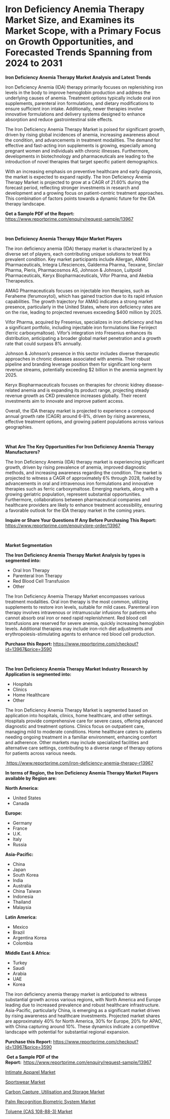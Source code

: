 <p><h1>Iron Deficiency Anemia Therapy Market Size, and Examines its Market Scope, with a Primary Focus on Growth Opportunities, and Forecasted Trends Spanning from 2024 to 2031</h1></p><p><strong>Iron Deficiency Anemia Therapy Market Analysis and Latest Trends</strong></p>
<p><p>Iron Deficiency Anemia (IDA) therapy primarily focuses on replenishing iron levels in the body to improve hemoglobin production and address the underlying causes of anemia. Treatment options typically include oral iron supplements, parenteral iron formulations, and dietary modifications to ensure sufficient iron intake. Additionally, newer therapies involve innovative formulations and delivery systems designed to enhance absorption and reduce gastrointestinal side effects.</p><p>The Iron Deficiency Anemia Therapy Market is poised for significant growth, driven by rising global incidences of anemia, increasing awareness about the condition, and advancements in treatment modalities. The demand for effective and fast-acting iron supplements is growing, especially among pregnant women and individuals with chronic illnesses. Furthermore, developments in biotechnology and pharmaceuticals are leading to the introduction of novel therapies that target specific patient demographics.</p><p>With an increasing emphasis on preventive healthcare and early diagnosis, the market is expected to expand rapidly. The Iron Deficiency Anemia Therapy Market is projected to grow at a CAGR of 21.60% during the forecast period, reflecting stronger investments in research and development and a growing focus on patient-centric treatment approaches. This combination of factors points towards a dynamic future for the IDA therapy landscape.</p></p>
<p><strong>Get a Sample PDF of the Report:&nbsp;</strong> <a href="https://www.reportprime.com/enquiry/request-sample/13967">https://www.reportprime.com/enquiry/request-sample/13967</a></p>
<p>&nbsp;</p>
<p><strong>Iron Deficiency Anemia Therapy Major Market Players</strong></p>
<p><p>The iron deficiency anemia (IDA) therapy market is characterized by a diverse set of players, each contributing unique solutions to treat this prevalent condition. Key market participants include Allergan, AMAG Pharmaceuticals, Integra Lifesciences, Galderma Pharma, Teoxane, Sinclair Pharma, Pieris, Pharmacosmos AS, Johnson & Johnson, Luitpold Pharmaceuticals, Keryx Biopharmaceuticals, Vifor Pharma, and Akebia Therapeutics.</p><p>AMAG Pharmaceuticals focuses on injectable iron therapies, such as Feraheme (ferumoxytol), which has gained traction due to its rapid infusion capabilities. The growth trajectory for AMAG indicates a strong market presence, particularly in the United States, where iron deficiency rates are on the rise, leading to projected revenues exceeding $400 million by 2025.</p><p>Vifor Pharma, acquired by Fresenius, specializes in iron deficiency and has a significant portfolio, including injectable iron formulations like Ferinject (ferric carboxymaltose). Vifor’s integration into Fresenius enhances its distribution, anticipating a broader global market penetration and a growth rate that could surpass 8% annually.</p><p>Johnson & Johnson’s presence in this sector includes diverse therapeutic approaches in chronic diseases associated with anemia. Their robust pipeline and branding leverage position them for significant long-term revenue streams, potentially exceeding $2 billion in the anemia segment by 2025.</p><p>Keryx Biopharmaceuticals focuses on therapies for chronic kidney disease-related anemia and is expanding its product range, projecting steady revenue growth as CKD prevalence increases globally. Their recent investments aim to innovate and improve patient access.</p><p>Overall, the IDA therapy market is projected to experience a compound annual growth rate (CAGR) around 6-8%, driven by rising awareness, effective treatment options, and growing patient populations across various geographies.</p></p>
<p>&nbsp;</p>
<p><strong>What Are The Key Opportunities For Iron Deficiency Anemia Therapy Manufacturers?</strong></p>
<p><p>The Iron Deficiency Anemia (IDA) therapy market is experiencing significant growth, driven by rising prevalence of anemia, improved diagnostic methods, and increasing awareness regarding the condition. The market is projected to witness a CAGR of approximately 6% through 2028, fueled by advancements in oral and intravenous iron formulations and innovative therapies such as ferric carboxymaltose. Emerging markets, along with a growing geriatric population, represent substantial opportunities. Furthermore, collaborations between pharmaceutical companies and healthcare providers are likely to enhance treatment accessibility, ensuring a favorable outlook for the IDA therapy market in the coming years.</p></p>
<p><strong>Inquire or Share Your Questions If Any Before Purchasing This Report:</strong> <a href="https://www.reportprime.com/enquiry/pre-order/13967">https://www.reportprime.com/enquiry/pre-order/13967</a></p>
<p>&nbsp;</p>
<p><strong>Market Segmentation</strong></p>
<p><strong>The Iron Deficiency Anemia Therapy Market Analysis by types is segmented into:</strong></p>
<p><ul><li>Oral Iron Therapy</li><li>Parenteral Iron Therapy</li><li>Red Blood Cell Transfusion</li><li>Other</li></ul></p>
<p><p>The Iron Deficiency Anemia Therapy Market encompasses various treatment modalities. Oral iron therapy is the most common, utilizing supplements to restore iron levels, suitable for mild cases. Parenteral iron therapy involves intravenous or intramuscular infusions for patients who cannot absorb oral iron or need rapid replenishment. Red blood cell transfusions are reserved for severe anemia, quickly increasing hemoglobin levels. Additional therapies may include iron-rich diet adjustments and erythropoiesis-stimulating agents to enhance red blood cell production.</p></p>
<p><strong>Purchase this Report:&nbsp;</strong><a href="https://www.reportprime.com/checkout?id=13967&price=3590">https://www.reportprime.com/checkout?id=13967&price=3590</a></p>
<p>&nbsp;</p>
<p><strong>The Iron Deficiency Anemia Therapy Market Industry Research by Application is segmented into:</strong></p>
<p><ul><li>Hospitals</li><li>Clinics</li><li>Home Healthcare</li><li>Other</li></ul></p>
<p><p>The Iron Deficiency Anemia Therapy Market is segmented based on application into hospitals, clinics, home healthcare, and other settings. Hospitals provide comprehensive care for severe cases, offering advanced diagnostic and treatment options. Clinics focus on outpatient care, managing mild to moderate conditions. Home healthcare caters to patients needing ongoing treatment in a familiar environment, enhancing comfort and adherence. Other markets may include specialized facilities and alternative care settings, contributing to a diverse range of therapy options for patients across various needs.</p></p>
<p><a href="https://www.reportprime.com/iron-deficiency-anemia-therapy-r13967">&nbsp;https://www.reportprime.com/iron-deficiency-anemia-therapy-r13967</a></p>
<p><strong>In terms of Region, the Iron Deficiency Anemia Therapy Market Players available by Region are:</strong></p>
<p>
    <p> <strong> North America: </strong>
        <ul>
            <li>United States</li>
            <li>Canada</li>
        </ul>
        </p> 
    <p> <strong> Europe: </strong>
        <ul>
            <li>Germany</li>
            <li>France</li>
            <li>U.K.</li>
            <li>Italy</li>
            <li>Russia</li>
        </ul>
        </p> 
    <p> <strong> Asia-Pacific: </strong>
        <ul>
            <li>China</li>
            <li>Japan</li>
            <li>South Korea</li>
            <li>India</li>
            <li>Australia</li>
            <li>China Taiwan</li>
            <li>Indonesia</li>
            <li>Thailand</li>
            <li>Malaysia</li>
        </ul>
        </p> 
    <p> <strong> Latin America: </strong>
        <ul>
            <li>Mexico</li>
            <li>Brazil</li>
            <li>Argentina Korea</li>
            <li>Colombia</li>
        </ul>
        </p> 
    <p> <strong> Middle East & Africa: </strong>
        <ul>
            <li>Turkey</li>
            <li>Saudi</li>
            <li>Arabia</li>
            <li>UAE</li>
            <li>Korea</li>
        </ul>
    </p>
    </p>
<p><p>The iron deficiency anemia therapy market is anticipated to witness substantial growth across various regions, with North America and Europe leading due to increased prevalence and robust healthcare infrastructure. Asia-Pacific, particularly China, is emerging as a significant market driven by rising awareness and healthcare investments. Projected market shares are approximately 40% for North America, 30% for Europe, 20% for APAC, with China capturing around 10%. These dynamics indicate a competitive landscape with potential for substantial regional expansion.</p></p>
<p><strong>Purchase this Report: </strong><a href="https://www.reportprime.com/checkout?id=13967&price=3590">https://www.reportprime.com/checkout?id=13967&price=3590</a></p>
<p>&nbsp;<strong>Get a Sample PDF of the Report:&nbsp;&nbsp;</strong><a href="https://www.reportprime.com/enquiry/request-sample/13967">https://www.reportprime.com/enquiry/request-sample/13967</a></p>
<p><strong></strong></p>
<p><p><a href="https://www.linkedin.com/pulse/exploring-intimate-apparel-market-dynamics-revenue-analysis-gwq1c?trackingId=7e36csRGQyy9YpXgaF%2FtrA%3D%3D">Intimate Apparel Market</a></p><p><a href="https://www.linkedin.com/pulse/global-sportswear-market-analysis-trends-forecasts-growth-77zuc?trackingId=P2AAzJ3dQQqBcAkXlD7vUQ%3D%3D">Sportswear Market</a></p><p><a href="https://issuu.com/reportprime-2/docs/carbon-capture-utilisation-and-stor_3abf930c8d2886">Carbon Capture, Utilisation and Storage Market</a></p><p><a href="https://medium.com/@kaceyrath00/the-palm-recognition-biometric-system-market-decisions-are-mostly-driven-by-resource-optimization-e92870747c81">Palm Recognition Biometric System Market</a></p><p><a href="https://issuu.com/reportprime-2/docs/toluene-cas-108-88-3-market-size-20_bf6a4a182508a4">Toluene (CAS 108-88-3) Market</a></p></p>